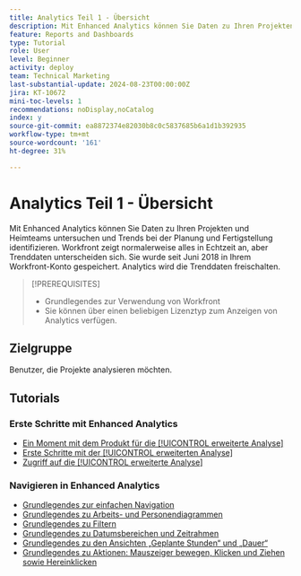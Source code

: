 ```yaml
---
title: Analytics Teil 1 - Übersicht
description: Mit Enhanced Analytics können Sie Daten zu Ihren Projekten und Heimteams untersuchen und Trends bei der Planung und Fertigstellung identifizieren.
feature: Reports and Dashboards
type: Tutorial
role: User
level: Beginner
activity: deploy
team: Technical Marketing
last-substantial-update: 2024-08-23T00:00:00Z
jira: KT-10672
mini-toc-levels: 1
recommendations: noDisplay,noCatalog
index: y
source-git-commit: ea8872374e82030b8c0c5837685b6a1d1b392935
workflow-type: tm+mt
source-wordcount: '161'
ht-degree: 31%

---
```



# Analytics Teil 1 - Übersicht

Mit Enhanced Analytics können Sie Daten zu Ihren Projekten und Heimteams untersuchen und Trends bei der Planung und Fertigstellung identifizieren. Workfront zeigt normalerweise alles in Echtzeit an, aber Trenddaten unterscheiden sich. Sie wurde seit Juni 2018 in Ihrem Workfront-Konto gespeichert. Analytics wird die Trenddaten freischalten.

>[!PREREQUISITES]
>
>* Grundlegendes zur Verwendung von Workfront
>* Sie können über einen beliebigen Lizenztyp zum Anzeigen von Analytics verfügen.


## Zielgruppe

Benutzer, die Projekte analysieren möchten.


## Tutorials

### Erste Schritte mit Enhanced Analytics

* [Ein Moment mit dem Produkt für die [!UICONTROL erweiterte Analyse]](/help/reporting/enhanced-analytics/1-intro-to-workfront-analytics.md)
* [Erste Schritte mit der [!UICONTROL erweiterten Analyse]](/help/reporting/enhanced-analytics/2-getting-started-with-enhanced-analytics.md)
* [Zugriff auf die [!UICONTROL erweiterte Analyse]](/help/reporting/enhanced-analytics/3-adding-analytics-to-layout-templates.md)


### Navigieren in Enhanced Analytics

* [Grundlegendes zur einfachen Navigation](/help/reporting/enhanced-analytics/4-basic-navigation.md)
* [Grundlegendes zu Arbeits- und Personendiagrammen](/help/reporting/enhanced-analytics/5-work-and-people-charts.md)
* [Grundlegendes zu Filtern](/help/reporting/enhanced-analytics/6-filters-overview.md)
* [Grundlegendes zu Datumsbereichen und Zeitrahmen](/help/reporting/enhanced-analytics/7-date-ranges-vs-timeframes.md)
* [Grundlegendes zu den Ansichten „Geplante Stunden“ und „Dauer“](/help/reporting/enhanced-analytics/8-planned-hours-and-duration-views.md)
* [Grundlegendes zu Aktionen: Mauszeiger bewegen, Klicken und Ziehen sowie Hereinklicken](/help/reporting/enhanced-analytics/9-actions-hover-click-and-drag-and-click-in.md)

